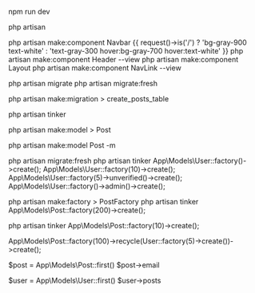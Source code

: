 <!-- Start -->
npm run dev

php artisan
<!-- View - Component -->
php artisan make:component Navbar
{{ request()->is('/') ? 'bg-gray-900 text-white' : 'text-gray-300 hover:bg-gray-700 hover:text-white' }}
php artisan make:component Header --view
php artisan make:component Layout
php artisan make:component NavLink --view

<!-- Database -->
php artisan migrate
php artisan migrate:fresh
<!-- Buat database -->
php artisan make:migration > create_posts_table

php artisan tinker

<!-- Model -->
php artisan make:model > Post
<!-- Model dan Migrate-->
php artisan make:model Post -m


<!-- Factory -->
php artisan migrate:fresh
php artisan tinker
App\Models\User::factory()->create();
App\Models\User::factory(10)->create();
App\Models\User::factory(5)->unverified()->create();
App\Models\User::factory()->admin()->create();

php artisan make:factory > PostFactory
php artisan tinker
App\Models\Post::factory(200)->create();


php artisan tinker
App\Models\Post::factory(10)->create();

App\Models\Post::factory(100)->recycle(User::factory(5)->create())->create();

$post = App\Models\Post::first()
$post->email

$user = App\Models\User::first()
$user->posts
